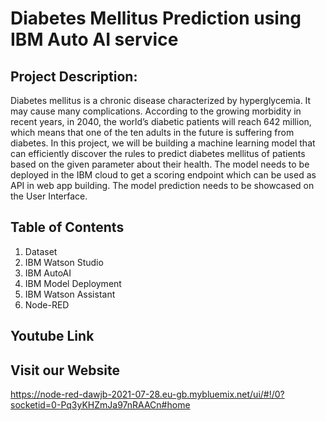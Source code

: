 # Diabetes Mellitus Prediction using IBM Auto AI service

## Project Description:

Diabetes mellitus is a chronic disease characterized by hyperglycemia. It may cause many complications. According to the growing morbidity in recent years, in 2040, the world’s diabetic patients will reach 642 million, which means that one of the ten adults in the future is suffering from diabetes.
In this project, we will be building a machine learning model that can efficiently discover the rules to predict diabetes mellitus of patients based on the given parameter about their health. The model needs to be deployed in the IBM cloud to get a scoring endpoint which can be used as API in web app building. The model prediction needs to be showcased on the User Interface.

## Table of Contents

1. Dataset
2. IBM Watson Studio
3. IBM AutoAI
4. IBM Model Deployment
5. IBM Watson Assistant
6. Node-RED

## Youtube Link

## Visit our Website

https://node-red-dawjb-2021-07-28.eu-gb.mybluemix.net/ui/#!/0?socketid=0-Pq3yKHZmJa97nRAACn#home
